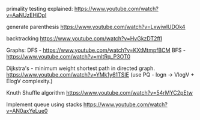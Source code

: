 primality testing explained:
https://www.youtube.com/watch?v=AaNUzEHiDpI

generate parenthesis
https://www.youtube.com/watch?v=LxwiwlUDOk4

backtracking
https://www.youtube.com/watch?v=HvGkzDT2ffI

Graphs:
DFS - https://www.youtube.com/watch?v=KXtMtmpfBCM
BFS - https://www.youtube.com/watch?v=mltRq_P3OT0

Dijkstra's - minimum weight shortest path in directed graph. 
https://www.youtube.com/watch?v=YMk1y61TSIE
(use PQ - logn -> VlogV + ElogV complexity.) 

Knuth Shuffle algorithm
https://www.youtube.com/watch?v=54rMYC2pEtw

Implement queue using stacks
https://www.youtube.com/watch?v=AN0axYeLue0

